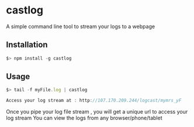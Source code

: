 # castlog

A simple command line tool to stream your logs to a webpage


## Installation

```javascript
$> npm install -g castlog 
```
## Usage

```javascript
$> tail -f myFile.log | castlog

Access your log stream at : http://107.170.209.244/logcast/mymrs_yF
```

Once you pipe your log file stream , you will get a unique url to access your log stream
You can view the logs from any browser/phone/tablet
